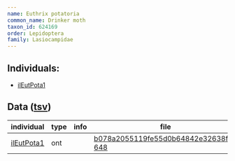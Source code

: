 ```yaml
---
name: Euthrix potatoria
common_name: Drinker moth
taxon_id: 624169
order: Lepidoptera
family: Lasiocampidae
---
```


## Individuals:

  * [ilEutPota1](ilEutPota1.md)

## Data ([tsv](Euthrix_potatoria_data.tsv))

| individual | type | info | file |
| ---------- | ---- | ---- | ---- |
| [ilEutPota1](ilEutPota1.md) | ont |  | [b078a2055119fe55d0b64842e32638f2-648](https://darwin.cog.sanger.ac.uk/insects/Euthrix_potatoria/ilEutPota1/genomic_data/ont/ilEuthPot1.ont.fasta.gz) |

